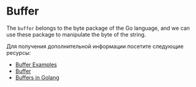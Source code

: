 # Buffer

The `buffer` belongs to the byte package of the Go language, and we can use these package to manipulate the byte of the string.

Для получения дополнительной информации посетите следующие ресурсы:

- [Buffer Examples](https://pkg.go.dev/bytes#example-Buffer)
- [Buffer](https://www.educba.com/golang-buffer/)
- [Buffers in Golang](https://www.youtube.com/watch?v=NoDRq6Twkts)
